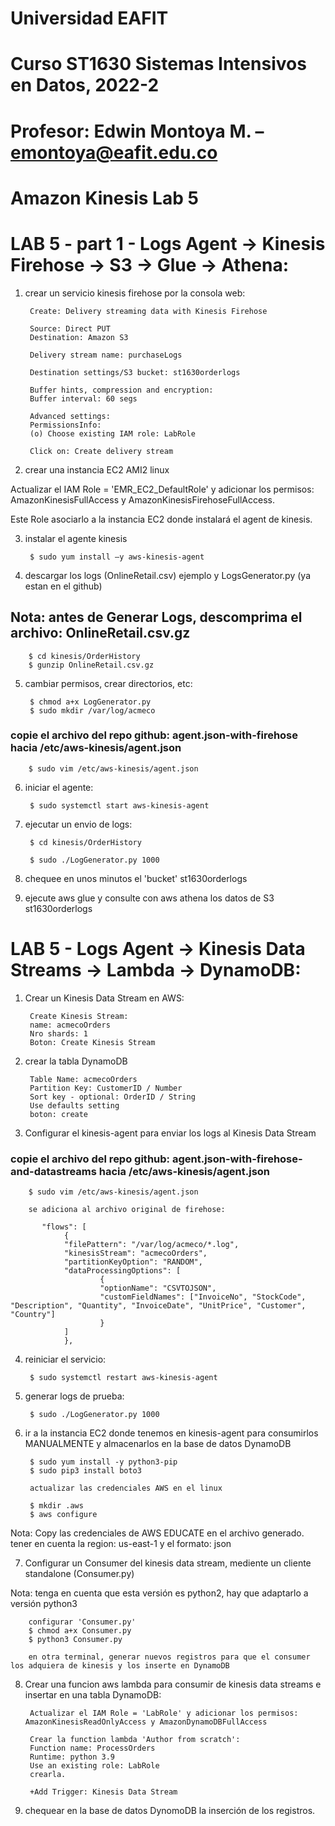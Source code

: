 # Universidad EAFIT
# Curso ST1630 Sistemas Intensivos en Datos, 2022-2
# Profesor: Edwin Montoya M. – emontoya@eafit.edu.co

# Amazon Kinesis Lab 5

# LAB 5 - part 1 - Logs Agent -> Kinesis Firehose -> S3 -> Glue -> Athena:

1. crear un servicio kinesis firehose por la consola web:

        Create: Delivery streaming data with Kinesis Firehose
        
        Source: Direct PUT
        Destination: Amazon S3

        Delivery stream name: purchaseLogs

        Destination settings/S3 bucket: st1630orderlogs
        
        Buffer hints, compression and encryption:
        Buffer interval: 60 segs

        Advanced settings:
        PermissionsInfo:
        (o) Choose existing IAM role: LabRole

        Click on: Create delivery stream
        
2. crear una instancia EC2 AMI2 linux

Actualizar el IAM Role = 'EMR_EC2_DefaultRole' y adicionar los permisos: AmazonKinesisFullAccess y AmazonKinesisFirehoseFullAccess.

Este Role asociarlo a la instancia EC2 donde instalará el agent de kinesis.

3. instalar el agente kinesis

        $ sudo yum install –y aws-kinesis-agent

4. descargar los logs (OnlineRetail.csv) ejemplo y LogsGenerator.py (ya estan en el github)

## Nota: antes de Generar Logs, descomprima el archivo: OnlineRetail.csv.gz

        $ cd kinesis/OrderHistory
        $ gunzip OnlineRetail.csv.gz

5. cambiar permisos, crear directorios, etc:

        $ chmod a+x LogGenerator.py
        $ sudo mkdir /var/log/acmeco

### copie el archivo del repo github: agent.json-with-firehose hacia /etc/aws-kinesis/agent.json

        $ sudo vim /etc/aws-kinesis/agent.json

6. iniciar el agente:

        $ sudo systemctl start aws-kinesis-agent

7. ejecutar un envio de logs:

        $ cd kinesis/OrderHistory

        $ sudo ./LogGenerator.py 1000

8. chequee en unos minutos el 'bucket' st1630orderlogs

9. ejecute aws glue y consulte con aws athena los datos de S3 st1630orderlogs

# LAB 5 - Logs Agent -> Kinesis Data Streams -> Lambda -> DynamoDB:

1. Crear un Kinesis Data Stream en AWS:

        Create Kinesis Stream:
        name: acmecoOrders
        Nro shards: 1
        Boton: Create Kinesis Stream

2. crear la tabla DynamoDB

        Table Name: acmecoOrders
        Partition Key: CustomerID / Number
        Sort key - optional: OrderID / String
        Use defaults setting
        boton: create

3. Configurar el kinesis-agent para enviar los logs al Kinesis Data Stream

### copie el archivo del repo github: agent.json-with-firehose-and-datastreams hacia /etc/aws-kinesis/agent.json

        $ sudo vim /etc/aws-kinesis/agent.json

        se adiciona al archivo original de firehose: 

           "flows": [
                {
                "filePattern": "/var/log/acmeco/*.log",
                "kinesisStream": "acmecoOrders",
                "partitionKeyOption": "RANDOM",
                "dataProcessingOptions": [
                        {
                        "optionName": "CSVTOJSON",
                        "customFieldNames": ["InvoiceNo", "StockCode", "Description", "Quantity", "InvoiceDate", "UnitPrice", "Customer", "Country"]
                        }
                ]
                },

4. reiniciar el servicio:

        $ sudo systemctl restart aws-kinesis-agent

5. generar logs de prueba:

        $ sudo ./LogGenerator.py 1000

6. ir a la instancia EC2 donde tenemos en kinesis-agent para consumirlos MANUALMENTE y almacenarlos en la base de datos DynamoDB

        $ sudo yum install -y python3-pip
        $ sudo pip3 install boto3

        actualizar las credenciales AWS en el linux

        $ mkdir .aws
        $ aws configure

Nota: Copy las credenciales de AWS EDUCATE en el archivo generado. tener en cuenta la region: us-east-1 y el formato: json

7. Configurar un Consumer del kinesis data stream, mediente un cliente standalone (Consumer.py)

Nota: tenga en cuenta que esta versión es python2, hay que adaptarlo a versión python3

        configurar 'Consumer.py'
        $ chmod a+x Consumer.py
        $ python3 Consumer.py

        en otra terminal, generar nuevos registros para que el consumer los adquiera de kinesis y los inserte en DynamoDB

8. Crear una funcion aws lambda para consumir de kinesis data streams e insertar en una tabla DynamoDB:

        Actualizar el IAM Role = 'LabRole' y adicionar los permisos: AmazonKinesisReadOnlyAccess y AmazonDynamoDBFullAccess

        Crear la function lambda 'Author from scratch':
        Function name: ProcessOrders
        Runtime: python 3.9
        Use an existing role: LabRole
        crearla.

        +Add Trigger: Kinesis Data Stream

9. chequear en la base de datos DynomoDB la inserción de los registros.